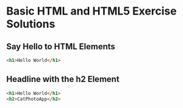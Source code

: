 # Basic HTML and HTML5 Exercise Solutions

## Say Hello to HTML Elements

```html
<h1>Hello World</h1>
```

## Headline with the h2 Element

```html
<h1>Hello World</h1>
<h2>CatPhotoApp</h2>
```

##

```html

```

##

```html

```

##

```html

```

##

```html

```

##

```html

```

##

```html

```

##

```html

```

##

```html

```

##

```html

```

##

```html

```

##

```html

```

##

```html

```

##

```html

```

##

```html

```

##

```html

```

##

```html

```

##

```html

```

##

```html

```

##

```html

```

##

```html

```

##

```html

```

##

```html

```

##

```html

```

##

```html

```

##

```html

```

##

```html

```

##

```html

```

##

```html

```

##

```html

```

##

```html

```

##

```html

```

##

```html

```

##

```html

```
